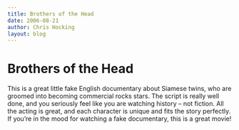 ```yaml
---
title: Brothers of the Head
date: 2006-08-21
author: Chris Hocking
layout: blog
---
```

# Brothers of the Head

This is a great little fake English documentary about Siamese twins, who are groomed into becoming commercial rocks stars. The script is really well done, and you seriously feel like you are watching history – not fiction. All the acting is great, and each character is unique and fits the story perfectly. If you’re in the mood for watching a fake documentary, this is a great movie!